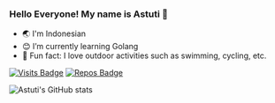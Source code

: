 ### Hello Everyone! My name is Astuti 👋
- 🌏 I'm Indonesian
- 😊 I’m currently learning Golang
- 🌷 Fun fact: I love outdoor activities such as swimming, cycling, etc. 

[![Visits Badge](https://badges.pufler.dev/visits/astutirahmawati/astutirahmawati)](https://badges.pufler.dev)
[![Repos Badge](https://badges.pufler.dev/repos/astutirahmawati)](https://badges.pufler.dev)

![Astuti's GitHub stats](https://github-readme-stats.vercel.app/api?username=astutirahmawati&theme=gruvbox_light&show_icons=true)

<!--
**astutirahmawati/astutirahmawati** is a ✨ _special_ ✨ repository because its `README.md` (this file) appears on your GitHub profile.

Here are some ideas to get you started:


- 🌱 I’m currently learning Golang
- ⚡ Fun fact: I love outdoor activities such as swimming, cycling, walking, etc.
-->
